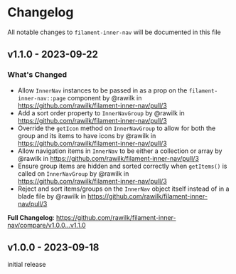 # Changelog

All notable changes to `filament-inner-nav` will be documented in this file

## v1.1.0 - 2023-09-22

### What's Changed

- Allow `InnerNav` instances to be passed in as a prop on the `filament-inner-nav::page` component by @rawilk in https://github.com/rawilk/filament-inner-nav/pull/3
- Add a sort order property to `InnerNavGroup` by @rawilk in https://github.com/rawilk/filament-inner-nav/pull/3
- Override the `getIcon` method on `InnerNavGroup` to allow for both the group and its items to have icons by @rawilk in https://github.com/rawilk/filament-inner-nav/pull/3
- Allow navigation items in `InnerNav` to be either a collection or array by @rawilk in https://github.com/rawilk/filament-inner-nav/pull/3
- Ensure group items are hidden and sorted correctly when `getItems()` is called on `InnerNavGroup` by @rawilk in https://github.com/rawilk/filament-inner-nav/pull/3
- Reject and sort items/groups on the `InnerNav` object itself instead of in a blade file by @rawilk in https://github.com/rawilk/filament-inner-nav/pull/3

**Full Changelog**: https://github.com/rawilk/filament-inner-nav/compare/v1.0.0...v1.1.0

## v1.0.0 - 2023-09-18

initial release
